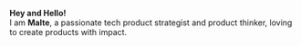 **Hey and Hello!** <br>
I am **Malte**, a passionate tech product strategist and product thinker, loving to create products with impact.
